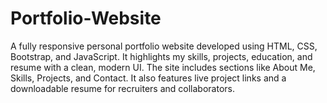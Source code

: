 # Portfolio-Website
A fully responsive personal portfolio website developed using HTML, CSS, Bootstrap, and JavaScript. It highlights my skills, projects, education, and resume with a clean, modern UI. The site includes sections like About Me, Skills, Projects, and Contact. It also features live project links and a downloadable resume for recruiters and collaborators.
